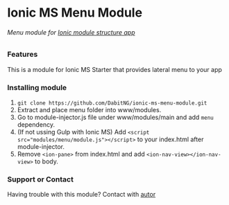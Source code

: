 # Ionic MS Menu Module
###### Menu module for [Ionic module structure app](https://github.com/DabitNG/ionic-ms-starter)

### Features
This is a module for Ionic MS Starter that provides lateral menu to your app

### Installing module
1. `git clone https://github.com/DabitNG/ionic-ms-menu-module.git`
2. Extract and place menu folder into www/modules.
3. Go to module-injector.js file under www/modules/main and add `menu` dependency.
4. (If not ussing Gulp with Ionic MS) Add `<script src="modules/menu/module.js"></script>` to your index.html after module-injector.
5. Remove `<ion-pane>` from index.html and add `<ion-nav-view></ion-nav-view>` to body.

### Support or Contact
Having trouble with this module? Contact with [autor](https://github.com/DabitNG)



